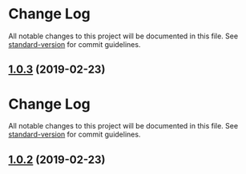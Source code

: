 # Change Log

All notable changes to this project will be documented in this file. See [standard-version](https://github.com/conventional-changelog/standard-version) for commit guidelines.

## [1.0.3](https://github.com/igorkamyshev/tmembers/compare/v1.0.2...v1.0.3) (2019-02-23)



# Change Log

All notable changes to this project will be documented in this file. See [standard-version](https://github.com/conventional-changelog/standard-version) for commit guidelines.

## [1.0.2](https://github.com/igorkamyshev/tmembers/compare/v1.0.1...v1.0.2) (2019-02-23)
